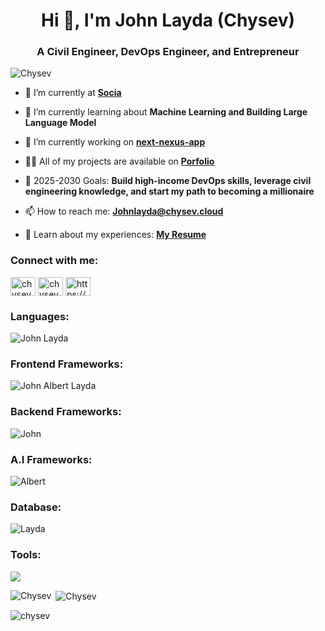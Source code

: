 <h1 align="center">Hi 👋, I'm John Layda (Chysev)</h1>
<h3 align="center">A Civil Engineer, DevOps Engineer, and Entrepreneur</h3>

<p align="left"> <img src="https://komarev.com/ghpvc/?username=chysev&label=Profile%20views&color=0e75b6&style=flat" alt="Chysev" /> </p>

- 🔭 I’m currently at **[Socia](https://socia.ph/)**

- 🌱 I’m currently learning about **Machine Learning and Building Large Language Model**

- 👯 I’m currently working on **[next-nexus-app](https://github.com/Chysev/next-nexus-app)**

- 👨‍💻 All of my projects are available on **[Porfolio](https://chysev.cloud/)**

- 🥅 2025-2030 Goals: **Build high-income DevOps skills, leverage civil engineering knowledge, and start my path to becoming a millionaire**

- 📫 How to reach me: **Johnlayda@chysev.cloud**

- 📄 Learn about my experiences: **[My Resume](https://github.com/Chysev/Portfolio/blob/main/public/_RESUME-LAYDA.pdf)**

<h3 align="left">Connect with me:</h3>
<p align="left">
<a href="https://fb.com/chysev" target="blank"><img align="center" src="https://raw.githubusercontent.com/rahuldkjain/github-profile-readme-generator/master/src/images/icons/Social/facebook.svg" alt="chysev" height="30" width="40" /></a>
<a href="https://instagram.com/chysevvv_layda" target="blank"><img align="center" src="https://raw.githubusercontent.com/rahuldkjain/github-profile-readme-generator/master/src/images/icons/Social/instagram.svg" alt="chysevvv_layda" height="30" width="40" /></a>
<a href="https://discord.gg/https://discord.gg/ZG9qyadATP" target="blank"><img align="center" src="https://raw.githubusercontent.com/rahuldkjain/github-profile-readme-generator/master/src/images/icons/Social/discord.svg" alt="https://discord.gg/ZG9qyadATP" height="30" width="40" /></a>
</p>

<h3 align="left">Languages:</h3>
<p align="left">
<img src="https://skillicons.dev/icons?i=js,ts,go,cpp,html,htmx,css,scss,php,java,rust,py" alt="John Layda">
</p>

<h3 align="left">Frontend Frameworks:</h3>
<p align="left">
<img src="https://skillicons.dev/icons?i=next,remix,react,vue,nuxt,angular,vite,laravel,astro,tauri" alt="John Albert Layda">
</p>

<h3 align="left">Backend Frameworks:</h3>
<p align="left">
<img src="https://skillicons.dev/icons?i=express,fastapi,django,firebase,flask,graphql,nestjs,appwrite,supabase" alt="John">
</p>

<h3 align="left">A.I Frameworks:</h3>
<p align="left">
<img src="https://skillicons.dev/icons?i=discordjs,pytorch,tensorflow" alt="Albert">
</p>

<h3 align="left">Database:</h3>
<p align="left">
<img src="https://skillicons.dev/icons?i=mysql,dynamodb,postgres,mongo,sqlite,redis" alt="Layda">
</p>

<h3 align="left">Tools:</h3>
<p align="left">
<img src="https://skillicons.dev/icons?i=docker,kubernetes,git,github,githubactions,prisma,sequelize,ipfs,nginx,cloudflare,workers,linux,babel,jest,postman,kafka,nodejs,npm,yarn,pnpm,jquery,cmake,bash,vscode,autocad,aws,figma,matlab,maven,terraform,threejs,webpack,materialui,grafana,gcp">
</p>

<p><img align="left" src="https://github-readme-stats.vercel.app/api/top-langs?username=chysev&show_icons=true&locale=en&layout=compact" alt="Chysev" /></p>

<p>&nbsp;<img align="center" src="https://github-readme-stats.vercel.app/api?username=chysev&show_icons=true&locale=en" alt="Chysev" /></p>

<p><img align="center" src="https://github-readme-streak-stats.herokuapp.com/?user=chysev&" alt="chysev" /></p>
